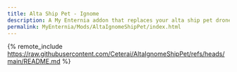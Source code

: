 ```yaml
---
title: Alta Ship Pet - Ignome
description: A My Enternia addon that replaces your alta ship pet drone with an ignome from vanilla Starboud, except with 18 custom color variations. Hope you enjoy!
permalink: MyEnternia/Mods/AltaIgnomeShipPet/index.html
---
```


{% remote_include https://raw.githubusercontent.com/Ceterai/AltaIgnomeShipPet/refs/heads/main/README.md %}

